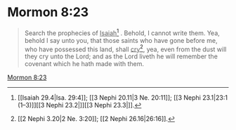 # Mormon 8:23

> Search the prophecies of <u>Isaiah</u>[^a] . Behold, I cannot write them. Yea, behold I say unto you, that those saints who have gone before me, who have possessed this land, shall <u>cry</u>[^b], yea, even from the dust will they cry unto the Lord; and as the Lord liveth he will remember the covenant which he hath made with them.

[Mormon 8:23](https://www.churchofjesuschrist.org/study/scriptures/bofm/morm/8?lang=eng&id=p23#p23)


[^a]: [[Isaiah 29.4|Isa. 29:4]]; [[3 Nephi 20.11|3 Ne. 20:11]]; [[3 Nephi 23.1|23:1 (1–3)]][[3 Nephi 23.2|]][[3 Nephi 23.3|]].  
[^b]: [[2 Nephi 3.20|2 Ne. 3:20]]; [[2 Nephi 26.16|26:16]].  

